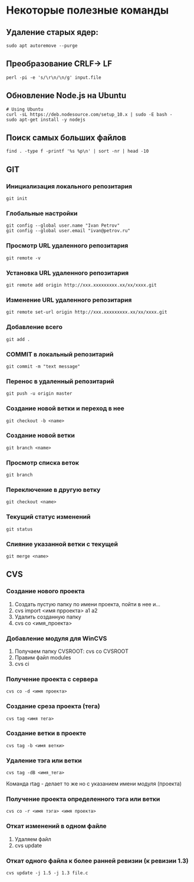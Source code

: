 # Некоторые полезные команды

## Удаление старых ядер:

```
sudo apt autoremove --purge
```

## Преобразование CRLF-> LF

```
perl -pi -e 's/\r\n/\n/g' input.file
```

## Обновление Node.js на Ubuntu

```
# Using Ubuntu
curl -sL https://deb.nodesource.com/setup_10.x | sudo -E bash -
sudo apt-get install -y nodejs
```

## Поиск самых больших файлов

```
find . -type f -printf '%s %p\n' | sort -nr | head -10
```

## GIT

### Инициализация локального репозитария

```
git init
```

### Глобальные настройки

```
git config --global user.name "Ivan Petrov"
git config --global user.email "ivan@petrov.ru"
```

### Просмотр URL удаленного репозитария

```
git remote -v
```

### Установка URL удаленного репозитария

```
git remote add origin http://xxx.xxxxxxxxx.xx/xx/xxxx.git
```

### Изменение URL удаленного репозитария

```
git remote set-url origin http://xxx.xxxxxxxxx.xx/xx/xxxx.git
```

### Добавление всего

```
git add .
```

### COMMIT в локальный репозитарий

```
git commit -m "text message"
```

### Перенос в удаленный репозитарий

```
git push -u origin master
```

### Создание новой ветки и переход в нее

```
git checkout -b <name>
```

### Создание новой ветки

```
git branch <name>
```

### Просмотр списка веток

```
git branch
```

### Переключение в другую ветку

```
git checkout <name>
```

### Текущий статус изменений

```
git status
```

### Слияние указанной ветки с текущей

```
git merge <name>
```

## CVS

### Создание нового проекта
1. Создать пустую папку по имени проекта, пойти в нее и...
2. cvs import <имя прроекта> a1 a2
3. Удалить созданную папку
4. cvs co <имя_проекта>

### Добавление модуля для WinCVS
1. Получаем папку CVSROOT: cvs co CVSROOT
2. Правим файл modules
3. cvs ci

### Получение проекта с сервера

```
cvs co -d <имя проекта>
```

### Создание среза проекта (тега)

```
cvs tag <имя тега>
```

### Создание ветки в проекте

```
cvs tag -b <имя ветки>
```

### Удаление тэга или ветки

```
cvs tag -dB <имя_тега>
```

Команда rtag - делает то же но с указанием имени модуля (проекта)

### Получение проекта определенного тэга или ветки

```
cvs co -r <имя тэга> <имя проекта>
```

### Откат изменений в одном файле
1. Удаляем файл
2. cvs update

### Откат одного файла к более ранней ревизии (к ревизии 1.3)

```
cvs update -j 1.5 -j 1.3 file.c
```
